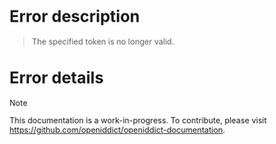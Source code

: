 # Error description

> The specified token is no longer valid.

# Error details

> [!NOTE]
> This documentation is a work-in-progress. To contribute, please visit https://github.com/openiddict/openiddict-documentation.
